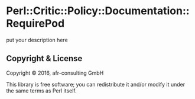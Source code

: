 # Perl::Critic::Policy::Documentation::RequirePod

put your description here

## Copyright & License

Copyright © 2016, afr-consulting GmbH

This library is free software; you can redistribute it and/or modify it under
the same terms as Perl itself.

